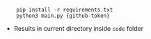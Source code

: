 ```
    pip install -r requirements.txt
    python3 main.py {github-token}
```

* Results in current directory inside `code` folder